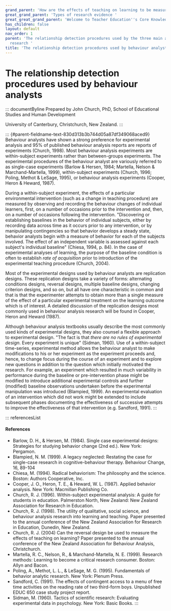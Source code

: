 ```yaml
---
grand_parent: 'How are the effects of teaching on learning to be measured? '
great_grand_parent: 'Types of research evidence '
great_great_grand_parent: 'Welcome to Teacher Education''s Core Knowledge and Skills.'
has_children: false
layout: default
nav_order: 1
parent: 'The relationship detection procedures used by the three main approaches to
  research '
title: 'The relationship detection procedures used by behaviour analysts '
---
```

# The relationship detection procedures used by behaviour analysts 


::: documentByline
Prepared by John Church, PhD, School of Educational Studies and Human
Development

University of Canterbury, Christchurch, New Zealand.
:::

::: {#parent-fieldname-text-830d313b3b744d05a87df349068aced9}
Behaviour analysts have shown a strong preference for experimental
analysis and 95% of published behaviour analysis reports are reports of
experiments (Church, 1998). Most behaviour analysis experiments are
within-subject experiments rather than between-groups experiments. The
experimental procedures of the behaviour analyst are variously referred
to as single-case experiments (Barlow & Hersen, 1984; Martella, Nelson &
Marchand-Martella, 1999), within-subject experiments (Church, 1996;
Poling, Methot & LeSage, 1995), or behaviour analysis experiments
(Cooper, Heron & Heward, 1987).

During a within-subject experiment, the effects of a particular
environmental intervention (such as a change in teaching procedure) are
measured by observing and recording the behaviour changes of individual
learners, first, on a number of occasions prior to the intervention and,
then, on a number of occasions following the intervention. "Discovering
or establishing baselines in the behavior of individual subjects, either
by recording data across time as it occurs prior to any intervention, or
by manipulating contingencies so that behavior develops a steady state,
behavior analysts begin with a measure of behavior for each of the
subjects involved. The effect of an independent variable is assessed
against each subject\'s individual baseline" (Chiesa, 1994, p. 84). In
the case of experimental analyses of learning, the purpose of the
baseline condition is often to establish *rate of acquisition* prior to
introduction of the experimental teaching procedure (Church, 2004).

Most of the experimental designs used by behaviour analysts are
replication designs. These replication designs take a variety of forms:
alternating conditions designs, reversal designs, multiple baseline
designs, changing criterion designs, and so on, but all have one
characteristic in common and that is that the experimenter attempts to
obtain more than a single measure of the effect of a particular
experimental treatment on the learning outcome which is of interest. A
detailed discussion of the replication designs most commonly used in
behaviour analysis research will be found in Cooper, Heron and Heward
(1987).

Although behaviour analysis textbooks usually describe the most commonly
used kinds of experimental designs, they also counsel a flexible
approach to experimental design. "The fact is that *there are no rules
of experimental design*. Every experiment is unique" (Sidman, 1960). Use
of a within-subject time-series, experimental method allows the
behaviour analyst to make modifications to his or her experiment as the
experiment proceeds and, hence, to change focus during the course of an
experiment and to explore new questions in addition to the question
which initially motivated the research. For example, an experiment which
resulted in much variability in performance during the baseline or
pre-intervention phase might be modified to introduce additional
experimental controls and further (modified) baseline observations
undertaken before the experimental manipulation was introduced
(Blampied, 1999). An experimental evaluation of an intervention which
did not work might be extended to include subsequent phases documenting
the effectiveness of successive attempts to improve the effectiveness of
that intervention (e.g. Sandford, 1991).
:::

::: referencesList
#### References

-   Barlow, D. H., & Hersen, M. (1984). Single case experimental
    designs: Strategies for studying behavior change (2nd ed.). New
    York: Pergamon.
-   Blampied, N. M. (1999). A legacy neglected: Restating the case for
    single-case research in cognitive-behaviour therapy. Behaviour
    Change, 16, 89-104
-   Chiesa, M. (1994). Radical behaviorism: The philosophy and the
    science. Boston: Authors Cooperative, Inc.
-   Cooper, J. O., Heron, T. E., & Heward, W. L. (1987). Applied
    behavior analysis. New York: Macmillan Publishing Co.
-   Church, R. J. (1996). Within-subject experimental analysis: A guide
    for students in education. Palmerston North, New Zealand: New
    Zealand Association for Research in Education.
-   Church, R. J. (1998). The utility of qualitative, social science,
    and behaviour analysis research into learning and teaching. Paper
    presented to the annual conference of the New Zealand Association
    for Research in Education, Dunedin, New Zealand.
-   Church, R. J. (2004) Can the reversal design be used to measure the
    effects of teaching on learning? Paper presented to the annual
    conference of the New Zealand Association for Behaviour Analysis,
    Christchurch.
-   Martella, R. C., Nelson, R., & Marchand-Martella, N. E. (1999).
    Research methods: Learning to become a critical research consumer.
    Boston: Allyn and Bacon.
-   Poling, A., Methot, L. L., & LeSage, M. G. (1995). Fundamentals of
    behavior analytic research. New York: Plenum Press.
-   Sandford, C. (1991). The effects of contingent access to a menu of
    free time activities on the reading rate of two third-form boys.
    Unpublished EDUC 650 case study project report.
-   Sidman, M. (1960). Tactics of scientific research: Evaluating
    experimental data in psychology. New York: Basic Books.
:::
